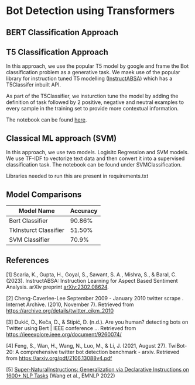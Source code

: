 # Bot Detection using Transformers


## BERT Classification Approach


## T5 Classification Approach

In this approach, we use the popular T5 model by google and frame the Bot classification problem as a generative task. We maek use of the popular library for instruction tuned T5 modelling ([InstructABSA](https://github.com/kevinscaria/InstructABSA)) which has a T5Classifer inbuilt API. 

As part of the T5Classifier, we insturction tune the model by adding the definition of task followed by 2 positive, negative and neutral examples to every sample in the training set to provide more contextual information. 

The notebook can be found [here](https://github.com/siddharth2011/Bot_Detection/blob/main/T5_Bot_Detection.ipynb).

## Classical ML approach (SVM)

In this approach, we use two models. Logisitc Regression and SVM models. We use TF-IDF to vectorize text data and then convert it into a supervised classification task.  The notebook can be found under SVMClassification. 

Libraries needed to run this are present in requirements.txt
## Model Comparisons
| Model Name  | Accuracy |
| ------------- | ------------- |
| Bert Classifier| 90.86% |
| TkInsturct Classifier| 51.50% |
| SVM Classifier| 70.9%|

## References
<a id="1">[1]</a> 
Scaria, K., Gupta, H., Goyal, S., Sawant, S. A., Mishra, S., & Baral, C. (2023). InstructABSA: Instruction Learning for Aspect Based Sentiment Analysis. arXiv preprint [arXiv:2302.08624](https://arxiv.org/abs/2302.08624).

<a id="2">[2]</a> 
Cheng-Caverlee-Lee September 2009 - January 2010 twitter scrape . Internet Archive. (2010, November 7). Retrieved from https://archive.org/details/twitter_cikm_2010

<a id="3">[3]</a> 
Dukić, D., Keča, D., & Stipić, D. (n.d.). Are you human? detecting bots on Twitter using Bert | IEEE conference ... Retrieved from https://ieeexplore.ieee.org/document/9260074/

<a id="4">[4]</a> 
Feng, S., Wan, H., Wang, N., Luo, M., & Li, J. (2021, August 27). TwiBot-20: A comprehensive twitter bot detection benchmark - arxiv. Retrieved from https://arxiv.org/pdf/2106.13088v4.pdf

<a id="5">[5]</a> 
[Super-NaturalInstructions: Generalization via Declarative Instructions on 1600+ NLP Tasks](https://aclanthology.org/2022.emnlp-main.340) (Wang et al., EMNLP 2022)

